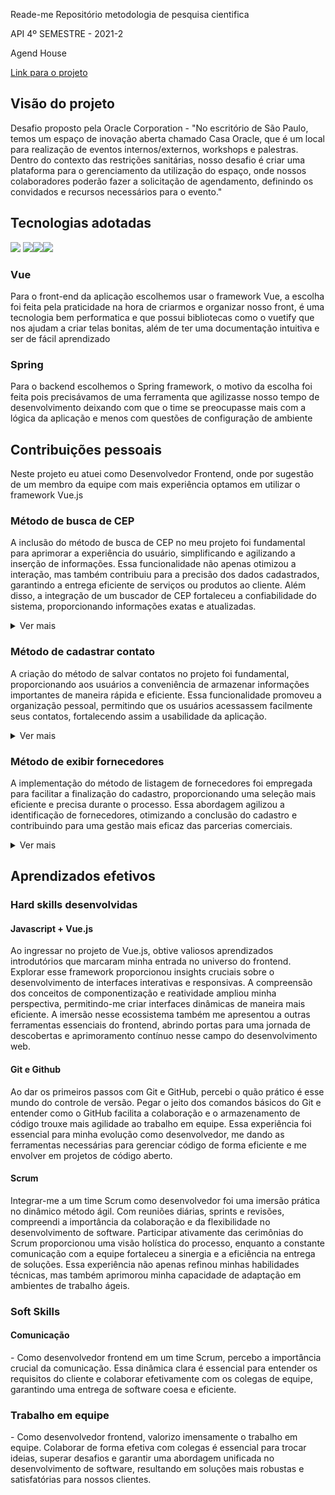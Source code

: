 Reade-me Repositório metodologia de pesquisa cientifica

API 4º SEMESTRE - 2021-2

Agend House

<a href="https://github.com/API-4-SEMESTRE/PROJETO-API">
Link para o projeto
</a>

<h2>Visão do projeto</h2>

<p>Desafio proposto pela Oracle Corporation - "No escritório de São Paulo, temos um espaço de inovação aberta chamado Casa Oracle, que é um local para realização de eventos internos/externos, workshops e palestras. Dentro do contexto das restrições sanitárias, nosso desafio é criar uma plataforma para o gerenciamento da utilização do espaço, onde nossos colaboradores poderão fazer a solicitação de agendamento, definindo os convidados e recursos necessários para o evento."</p>

<h2>Tecnologias adotadas </h2>

<img src="https://camo.githubusercontent.com/29b8d2d46e1069fe3b22209d2e2cd9f1bd790222acf666415ff3ea64f1a0e760/68747470733a2f2f696d672e736869656c64732e696f2f7374617469632f76313f6c6162656c3d4a617661536372697074266d6573736167653d46726f6e742d456e6426636f6c6f723d463744463145267374796c653d666f722d7468652d6261646765266c6f676f3d4a617661536372697074" data-canonical-src="https://img.shields.io/static/v1?label=JavaScript&amp;message=Front-End&amp;color=F7DF1E&amp;style=for-the-badge&amp;logo=JavaScript" style="max-width: 100%;">
<img src="https://camo.githubusercontent.com/cc78f37a0e5cad480adf665a6fd8c1fc9108a850aa8ec27718c2aeb224b66c58/68747470733a2f2f696d672e736869656c64732e696f2f7374617469632f76313f6c6162656c3d5675652e6a73266d6573736167653d46726f6e742d456e6426636f6c6f723d344643303844267374796c653d666f722d7468652d6261646765266c6f676f3d5675652e6a73" data-canonical-src="https://img.shields.io/static/v1?label=Vue.js&amp;message=Front-End&amp;color=4FC08D&amp;style=for-the-badge&amp;logo=Vue.js" style="max-width: 100%;"><img src="https://camo.githubusercontent.com/e69e39f9826fab1248f55819c4f331b76eadae119aa72339577a4e8f376a6830/68747470733a2f2f696d672e736869656c64732e696f2f7374617469632f76313f6c6162656c3d537072696e67266d6573736167653d4261636b2d456e6426636f6c6f723d364442333346267374796c653d666f722d7468652d6261646765266c6f676f3d537072696e67" data-canonical-src="https://img.shields.io/static/v1?label=Spring&amp;message=Back-End&amp;color=6DB33F&amp;style=for-the-badge&amp;logo=Spring" style="max-width: 100%;"><img src="https://camo.githubusercontent.com/83caefb41d449f95433604a4a06bf1c42e59c9e627bb7c8138e4a3cc8dbefb32/68747470733a2f2f696d672e736869656c64732e696f2f7374617469632f76313f6c6162656c3d4f7261636c65266d6573736167653d42616e636f206465204461646f7326636f6c6f723d463830303030267374796c653d666f722d7468652d6261646765266c6f676f3d4f7261636c65" data-canonical-src="https://img.shields.io/static/v1?label=Oracle&amp;message=Banco de Dados&amp;color=F80000&amp;style=for-the-badge&amp;logo=Oracle" style="max-width: 100%;">


<h3>
Vue
</h3>
<p>
Para o front-end da aplicação escolhemos usar o framework Vue, a escolha foi feita pela praticidade na hora de criarmos e organizar nosso front, é uma tecnologia bem performatica e que possui bibliotecas como o vuetify que nos ajudam a criar telas bonitas, além de ter uma documentação intuitiva e ser de fácil aprendizado
</p>
<h3>
Spring
</h3>
<p>
Para o backend escolhemos o Spring framework, o motivo da escolha foi feita pois precisávamos de uma ferramenta que agilizasse nosso tempo de desenvolvimento deixando com que o time se preocupasse mais com a lógica da aplicação e menos com questões de configuração de ambiente
</p>

<h2>Contribuições pessoais</h2>
<p>
Neste projeto eu atuei como Desenvolvedor Frontend, onde por sugestão de um membro da equipe com mais experiência optamos em utilizar o framework Vue.js
</p>
<h3>Método de busca de CEP</h3>
<p>A inclusão do método de busca de CEP no meu projeto foi fundamental para aprimorar a experiência do usuário, simplificando e agilizando a inserção de informações. Essa funcionalidade não apenas otimizou a interação, mas também contribuiu para a precisão dos dados cadastrados, garantindo a entrega eficiente de serviços ou produtos ao cliente. Além disso, a integração de um buscador de CEP fortaleceu a confiabilidade do sistema, proporcionando informações exatas e atualizadas.</p>
<details>
    <summary>Ver mais</summary>
    <img src="./images/metodo-search.png">
</details>
<p></p>
<h3>Método de cadastrar contato</h3>
<p>A criação do método de salvar contatos no projeto foi fundamental, proporcionando aos usuários a conveniência de armazenar informações importantes de maneira rápida e eficiente. Essa funcionalidade promoveu a organização pessoal, permitindo que os usuários acessassem facilmente seus contatos, fortalecendo assim a usabilidade da aplicação.</p>
<details>
    <summary>Ver mais</summary>
    <img src="./images/metodo-salvar-contato.png">
</details>
<h3>Método de exibir fornecedores</h3>
<p>A implementação do método de listagem de fornecedores foi empregada para facilitar a finalização do cadastro, proporcionando uma seleção mais eficiente e precisa durante o processo. Essa abordagem agilizou a identificação de fornecedores, otimizando a conclusão do cadastro e contribuindo para uma gestão mais eficaz das parcerias comerciais.</p>
<details>
    <summary>Ver mais</summary>
    <img src="./images/metodo-exibir-fornecedores.png">
</details>

<h2>Aprendizados efetivos</h2>
<h3>Hard skills desenvolvidas</h3>
<h4>Javascript + Vue.js</h4>
Ao ingressar no projeto de Vue.js, obtive valiosos aprendizados introdutórios que marcaram minha entrada no universo do frontend. Explorar esse framework proporcionou insights cruciais sobre o desenvolvimento de interfaces interativas e responsivas. A compreensão dos conceitos de componentização e reatividade ampliou minha perspectiva, permitindo-me criar interfaces dinâmicas de maneira mais eficiente. A imersão nesse ecossistema também me apresentou a outras ferramentas essenciais do frontend, abrindo portas para uma jornada de descobertas e aprimoramento contínuo nesse campo do desenvolvimento web.
<h4>Git e Github</h4> 
Ao dar os primeiros passos com Git e GitHub, percebi o quão prático é esse mundo do controle de versão. Pegar o jeito dos comandos básicos do Git e entender como o GitHub facilita a colaboração e o armazenamento de código trouxe mais agilidade ao trabalho em equipe. Essa experiência foi essencial para minha evolução como desenvolvedor, me dando as ferramentas necessárias para gerenciar código de forma eficiente e me envolver em projetos de código aberto.
<h4>Scrum</h4>
Integrar-me a um time Scrum como desenvolvedor foi uma imersão prática no dinâmico método ágil. Com reuniões diárias, sprints e revisões, compreendi a importância da colaboração e da flexibilidade no desenvolvimento de software. Participar ativamente das cerimônias do Scrum proporcionou uma visão holística do processo, enquanto a constante comunicação com a equipe fortaleceu a sinergia e a eficiência na entrega de soluções. Essa experiência não apenas refinou minhas habilidades técnicas, mas também aprimorou minha capacidade de adaptação em ambientes de trabalho ágeis.

<h3>
Soft Skills
</h3>
<h4>
Comunicação
</h4>
<p>- Como desenvolvedor frontend em um time Scrum, percebo a importância crucial da comunicação. Essa dinâmica clara é essencial para entender os requisitos do cliente e colaborar efetivamente com os colegas de equipe, garantindo uma entrega de software coesa e eficiente.</p>
<h3>Trabalho em equipe</h3>
<p>- Como desenvolvedor frontend, valorizo imensamente o trabalho em equipe. Colaborar de forma efetiva com colegas é essencial para trocar ideias, superar desafios e garantir uma abordagem unificada no desenvolvimento de software, resultando em soluções mais robustas e satisfatórias para nossos clientes.